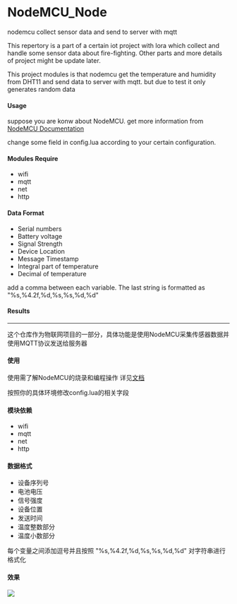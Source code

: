 # NodeMCU_Node

nodemcu collect sensor data and send to server with mqtt

This repertory is a part of a certain iot project with lora which collect and handle some sensor data about fire-fighting. Other parts and more details of project might be update later.

This project modules is that nodemcu get the temperature and humidity from DHT11 and send data to server with mqtt. but due to test it only generates random data

#### Usage

suppose you are konw about NodeMCU. get more information from [NodeMCU Documentation](https://nodemcu.readthedocs.io/en/master/)

change some field in config.lua according to your certain configuration.

#### Modules Require

- wifi
- mqtt
- net
- http

#### Data Format

- Serial numbers
- Battery voltage
- Signal Strength
- Device Location
- Message Timestamp
- Integral part of temperature
- Decimal of temperature

add a comma between each variable.
The last string is formatted as "%s,%4.2f,%d,%s,%s,%d,%d"

#### Results

---

这个仓库作为物联网项目的一部分，具体功能是使用NodeMCU采集传感器数据并使用MQTT协议发送给服务器

#### 使用

使用需了解NodeMCU的烧录和编程操作  详见[文档](https://nodemcu.readthedocs.io/en/master/)

按照你的具体环境修改config.lua的相关字段

#### 模块依赖

- wifi
- mqtt
- net
- http

#### 数据格式

- 设备序列号
- 电池电压
- 信号强度
- 设备位置
- 发送时间
- 温度整数部分
- 温度小数部分

每个变量之间添加逗号并且按照 "%s,%4.2f,%d,%s,%s,%d,%d" 对字符串进行格式化

#### 效果

![](https://i.loli.net/2018/09/05/5b8fa7c8c8961.jpg)




